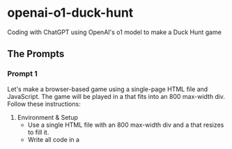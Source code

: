 # openai-o1-duck-hunt

Coding with ChatGPT using OpenAI's o1 model to make a Duck Hunt game

## The Prompts

### Prompt 1

Let's make a browser-based game using a single-page HTML file and JavaScript. The game will be played in a <canvas> that fits into an 800 max-width div. Follow these instructions:

1. Environment & Setup
    - Use a single HTML file with an 800 max-width div and a <canvas> that resizes to fill it.
    - Write all code in a <script> tag.
2. Scene & Floor
    - The scene floor is a cartoon marsh represented by green grass.
    - Several trees in the background.
    - Render a simple sky background (gradient).
3. Gun (Mouse-Aim & Fire)
    - The mouse pointer should be replaced by a crosshairs when hovering over the canvas
    - Clicking the mouse button should cause the crosshairs to flash
4. Code Structure
    - Use ES6 classes for Gun, Shell, Duck, etc.
    - A main loop runs the game.

### Prompt 2

Make the total canvas height be equal to its width. Then let's build out that duck class. Use this image <https://seeklogo.com/images/D/Duck_Hunt-logo-8044A0A3B6-seeklogo.com.png> of a duck flying to the right. Reverse the image if the duck is flying to the left. One duck should enter the screen at a random height every 3-7 seconds. The duck should enter at one edge of the screen and move fairly quickly towards the other side of the screen.

### Prompt 3

Ducks should always appear in the upper third of the canvas. Also, make them fly at a random speed, not too fast, not too slow.

### Prompt 4

Let's introduce a distance dimension. Each duck instance should have a distance from the shooter between 30 feet to 200 feet. Choose a distance for each instance at random. Scale the size of the duck so that ducks that are further away appear smaller. Use the current size for ducks that are 50 feet away. Ducks that are 200 feet away should be much smaller.
